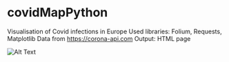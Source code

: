 # covidMapPython

Visualisation of Covid infections in Europe
Used libraries: Folium, Requests, Matplotlib
Data from https://corona-api.com
Output: HTML page

![Alt Text]('map1.html')
